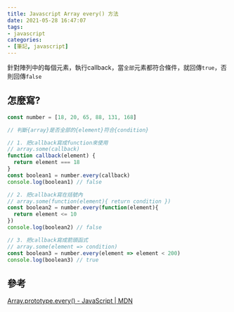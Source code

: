```yaml
---
title: Javascript Array every() 方法
date: 2021-05-28 16:47:07
tags:
- javascript
categories:
- [筆記, javascript]
---
```


針對陣列中的每個元素，執行callback，當`全部`元素都符合條件，就回傳`true`，否則回傳`false`

<!-- more -->

## 怎麼寫?
```javascript Array.prototype.every()
const number = [18, 20, 65, 88, 131, 168]

// 判斷{array}是否全部的{element}符合{condition}

// 1. 把callback寫成function來使用
// array.some(callback)
function callback(element) {
  return element === 18
}
const boolean1 = number.every(callback)
console.log(boolean1) // false

// 2. 把callback寫在括號內
// array.some(function(element){ return condition })
const boolean2 = number.every(function(element){
  return element <= 10
})
console.log(boolean2) // false

// 3. 把callback寫成箭頭函式
// array.some(element => condition)
const boolean3 = number.every(element => element < 200)
console.log(boolean3) // true
```

## 參考

[Array.prototype.every() - JavaScript | MDN](https://developer.mozilla.org/zh-TW/docs/Web/JavaScript/Reference/Global_Objects/Array/every)

